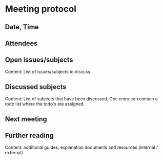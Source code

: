 # Meeting protocol

## Date, Time

## Attendees

## Open issues/subjects

Content: List of issues/subjects to discuss

## Discussed subjects

Content: List of subjects that have been discussed. One entry can contain a todo list where the todo's are assigned.

## Next meeting

## Further reading

Content: additional guides, explanation documents and resources (internal / external)
